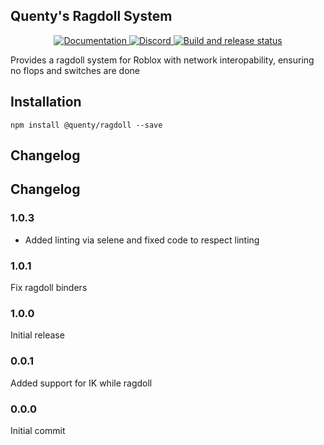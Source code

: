 ## Quenty's Ragdoll System
<div align="center">
  <a href="http://quenty.github.io/api/">
    <img src="https://img.shields.io/badge/docs-website-green.svg" alt="Documentation" />
  </a>
  <a href="https://discord.gg/mhtGUS8">
    <img src="https://img.shields.io/badge/discord-nevermore-blue.svg" alt="Discord" />
  </a>
  <a href="https://github.com/Quenty/NevermoreEngine/actions">
    <img src="https://github.com/Quenty/NevermoreEngine/actions/workflows/build.yml/badge.svg" alt="Build and release status" />
  </a>
</div>

Provides a ragdoll system for Roblox with network interopability, ensuring no flops and switches are done

## Installation
```
npm install @quenty/ragdoll --save
```

## Changelog

## Changelog

### 1.0.3
- Added linting via selene and fixed code to respect linting

### 1.0.1
Fix ragdoll binders

### 1.0.0
Initial release

### 0.0.1
Added support for IK while ragdoll

### 0.0.0
Initial commit
